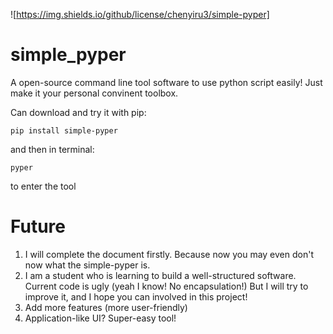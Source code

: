 ![https://img.shields.io/github/license/chenyiru3/simple-pyper]


# simple_pyper
A open-source command line tool software to use python script easily! Just make it your personal convinent toolbox.

Can download and try it with pip:

```shell
pip install simple-pyper
```

and then in terminal:

```shell
pyper
```

to enter the tool

# Future
1. I will complete the document firstly. Because now you may even don't now what the simple-pyper is.
2. I am a student who is learning to build a well-structured software. Current code is ugly (yeah I know! No encapsulation!) But I will try to improve it, and I hope you can involved in this project!
3. Add more features (more user-friendly)
4. Application-like UI? Super-easy tool!
